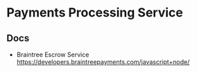 Payments Processing Service
===========================

Docs
----

+ Braintree Escrow Service https://developers.braintreepayments.com/javascript+node/


